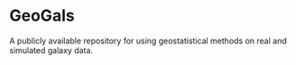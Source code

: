 # GeoGals
A publicly available repository for using geostatistical methods on real and simulated galaxy data.
